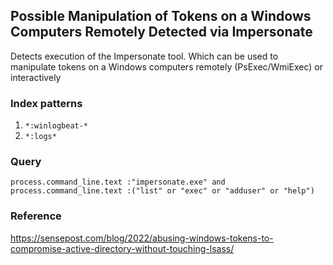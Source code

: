 
## Possible Manipulation of Tokens on a Windows Computers Remotely Detected via Impersonate
Detects execution of the Impersonate tool. Which can be used to manipulate tokens on a Windows computers remotely (PsExec/WmiExec) or interactively

### Index patterns

 1. `*:winlogbeat-*`
 2. `*:logs*`

### Query
	process.command_line.text :"impersonate.exe" and process.command_line.text :("list" or "exec" or "adduser" or "help")


### Reference
https://sensepost.com/blog/2022/abusing-windows-tokens-to-compromise-active-directory-without-touching-lsass/
